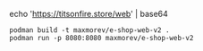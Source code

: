  echo 'https://titsonfire.store/web' | base64

````
podman build -t maxmorev/e-shop-web-v2 .
podman run -p 8080:8080 maxmorev/e-shop-web-v2
````
